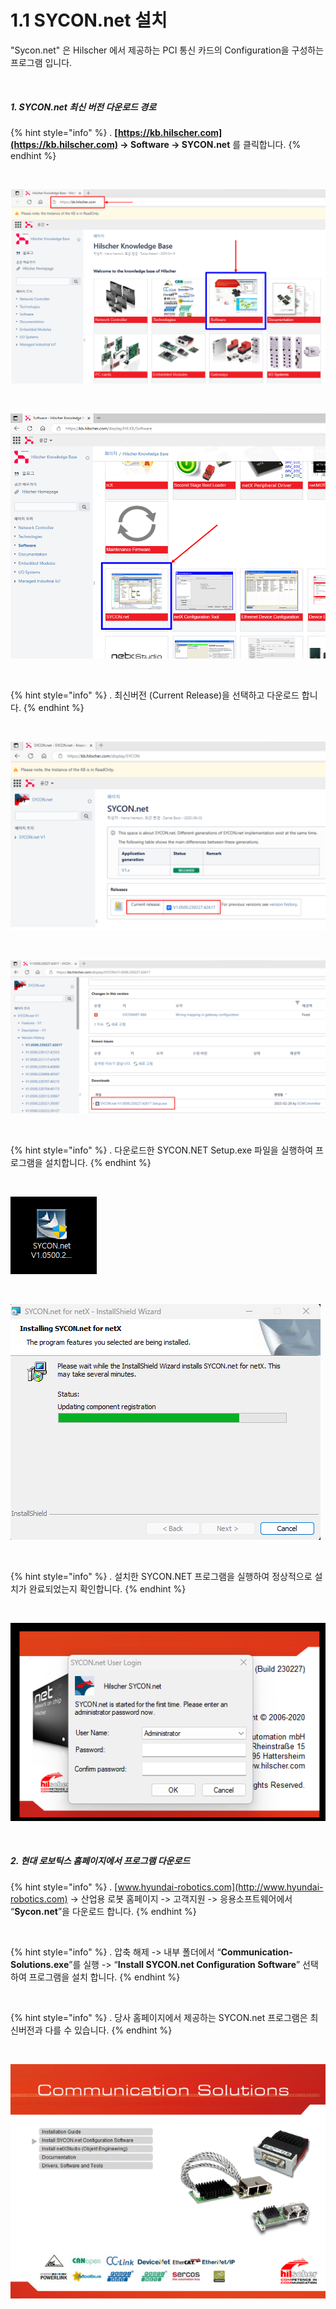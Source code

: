 ﻿# 1.1 SYCON.net 설치

"Sycon.net" 은 Hilscher 에서 제공하는 PCI 통신 카드의 Configuration을 구성하는 프로그램 입니다.

<br>

##### 1. SYCON.net 최신 버전 다운로드 경로

{% hint style="info" %}
\.      **[https://kb.hilscher.com](https://kb.hilscher.com) -> Software -> SYCON.net** 를 클릭합니다.
{% endhint %}

<br>

![[그림 1.1-1 Sycon.net 설치 화면]](<../_assets/1-Install-Program/image_1.png>)

<br>

![[그림 1.1-2 Sycon.net 설치 화면]](<../_assets/1-Install-Program/image_2.png>)

<br>

{% hint style="info" %}
\.      최신버전 (Current Release)을 선택하고 다운로드 합니다.
{% endhint %}

<br>

![[그림 1.1-3 Sycon.net 설치 화면]](<../_assets/1-Install-Program/image_3.png>)

<br>

![[그림 1.1-4 Sycon.net 설치 화면]](<../_assets/1-Install-Program/image_4.png>)

<br>

{% hint style="info" %}
\.      다운로드한 SYCON.NET  Setup.exe 파일을 실행하여 프로그램을 설치합니다.
{% endhint %}

<br>

![[그림 1.1-5 Sycon.net 설치 화면]](<../_assets/1-Install-Program/image_5.png>)

<br>

![[그림 1.1-6 Sycon.net 설치 화면]](<../_assets/1-Install-Program/image_6.png>)

<br>

{% hint style="info" %}
\.      설치한 SYCON.NET 프로그램을 실행하여 정상적으로 설치가 완료되었는지 확인합니다.
{% endhint %}

<br>

![[그림 1.1-7 Sycon.net 설치 화면]](<../_assets/1-Install-Program/image_7.png>)

<br>


##### 2. 현대 로보틱스 홈페이지에서 프로그램 다운로드

{% hint style="info" %}
\.      [www.hyundai-robotics.com](http://www.hyundai-robotics.com) -> 산업용 로봇 홈페이지 -> 고객지원 -> 응용소프트웨어에서 “**Sycon.net**”을 다운로드 합니다.
{% endhint %}

<br>

{% hint style="info" %}
\.      압축 해제 -> 내부 폴더에서 “**Communication-Solutions.exe**”를 실행 -> “**Install SYCON.net Configuration Software**” 선택 하여 프로그램을 설치 합니다.
{% endhint %}

<br>

{% hint style="info" %}
\.      당사 홈페이지에서 제공하는 SYCON.net 프로그램은 최신버전과 다를 수 있습니다.
{% endhint %}

<br>

![[그림 1.1-8 Sycon.net 설치 화면]](<../_assets/1-Install-Program/image_8.png>)

<br>
